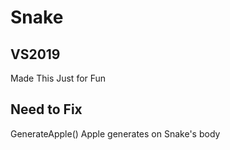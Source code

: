 # Snake

## VS2019

Made This Just for Fun

## Need to Fix
GenerateApple()
    Apple generates on Snake's body
